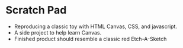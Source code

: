# Scratch Pad

* Reproducing a classic toy with HTML Canvas, CSS, and javascript.
* A side project to help learn Canvas. 
* Finished product should resemble a classic red Etch-A-Sketch
